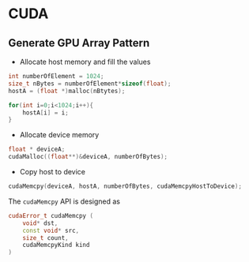 # CUDA

## Generate GPU Array Pattern

* Allocate host memory and fill the values

```cpp
int numberOfElement = 1024;
size_t nBytes = numberOfElement*sizeof(float);
hostA = (float *)malloc(nBtytes);

for(int i=0;i<1024;i++){
    hostA[i] = i;
}
```

* Allocate device memory 

```cpp
float * deviceA;
cudaMalloc((float**)&deviceA, numberOfBytes);
```

* Copy host to device

```cpp
cudaMemcpy(deviceA, hostA, numberOfBytes, cudaMemcpyHostToDevice);
```

The `cudaMemcpy` API is designed as

```cpp
​cudaError_t cudaMemcpy ( 
    void* dst, 
    const void* src, 
    size_t count, 
    cudaMemcpyKind kind 
)
```




